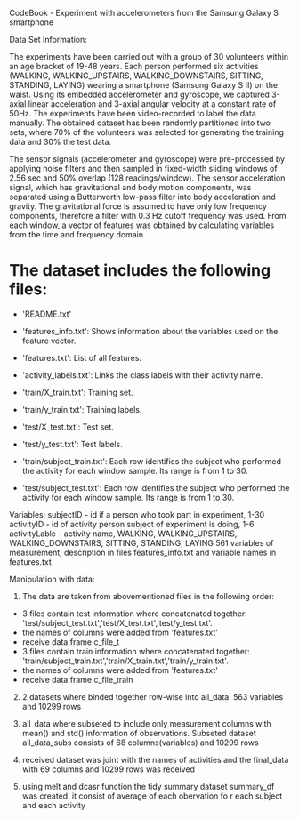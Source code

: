 CodeBook - Experiment with accelerometers from the Samsung Galaxy S smartphone

Data Set Information:

The experiments have been carried out with a group of 30 volunteers within an age bracket of 19-48 years. Each person performed six activities (WALKING, WALKING_UPSTAIRS, WALKING_DOWNSTAIRS, SITTING, STANDING, LAYING) wearing a smartphone (Samsung Galaxy S II) on the waist. Using its embedded accelerometer and gyroscope, we captured 3-axial linear acceleration and 3-axial angular velocity at a constant rate of 50Hz. The experiments have been video-recorded to label the data manually. The obtained dataset has been randomly partitioned into two sets, where 70% of the volunteers was selected for generating the training data and 30% the test data. 

The sensor signals (accelerometer and gyroscope) were pre-processed by applying noise filters and then sampled in fixed-width sliding windows of 2.56 sec and 50% overlap (128 readings/window). The sensor acceleration signal, which has gravitational and body motion components, was separated using a Butterworth low-pass filter into body acceleration and gravity. The gravitational force is assumed to have only low frequency components, therefore a filter with 0.3 Hz cutoff frequency was used. From each window, a vector of features was obtained by calculating variables from the time and frequency domain

The dataset includes the following files:
=========================================

- 'README.txt'

- 'features_info.txt': Shows information about the variables used on the feature vector.

- 'features.txt': List of all features.

- 'activity_labels.txt': Links the class labels with their activity name.

- 'train/X_train.txt': Training set.

- 'train/y_train.txt': Training labels.

- 'test/X_test.txt': Test set.

- 'test/y_test.txt': Test labels.

- 'train/subject_train.txt': Each row identifies the subject who performed the activity for each window sample. Its range is from 1 to 30. 

- 'test/subject_test.txt': Each row identifies the subject who performed the activity for each window sample. Its range is from 1 to 30. 

Variables:
subjectID - id if a person who took part in experiment, 1-30
activityID - id of activity person subject of experiment is doing, 1-6
activityLable - activity name, WALKING, WALKING_UPSTAIRS, WALKING_DOWNSTAIRS, SITTING, STANDING, LAYING
561 variables of measurement, description in files features_info.txt and variable names in features.txt

Manipulation with data:
1) The data are taken from abovementioned files in the following order:
  - 3 files contain test information where concatenated together: 'test/subject_test.txt','test/X_test.txt','test/y_test.txt'.
  - the names of columns were added from 'features.txt' 
  - receive data.frame c_file_t
  - 3 files contain train information where concatenated together: 'train/subject_train.txt','train/X_train.txt','train/y_train.txt'.
   - the names of columns were added from 'features.txt'
   - receive data.frame c_file_train

2) 2 datasets where binded together row-wise into all_data: 563 variables and 10299 rows

3) all_data where subseted to include only measurement columns with mean() and std() information of observations. Subseted dataset all_data_subs consists of 68 columns(variables) and 10299 rows

4) received dataset was joint with the names of activities and the final_data with 69 columns and 10299 rows was received
5) using melt and dcasr function the tidy summary dataset summary_df was created. it consist of average of each obervation fo r each subject and each activity 

